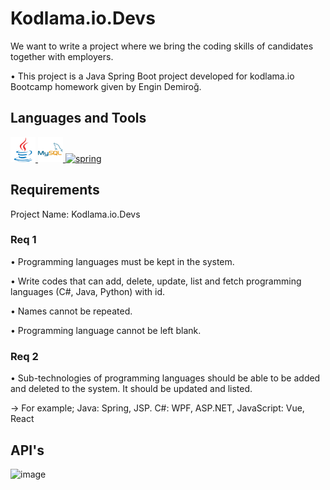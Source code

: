 
# Kodlama.io.Devs

We want to write a project where we bring the coding skills of candidates together with employers.

  • This project is a Java Spring Boot project developed for kodlama.io Bootcamp homework given by Engin Demiroğ.

## Languages and Tools

<p align="left"> <a href="https://www.java.com" target="_blank" rel="noreferrer"> <img src="https://raw.githubusercontent.com/devicons/devicon/master/icons/java/java-original.svg" alt="java" width="40" height="40"/> </a> <a href="https://www.mysql.com/" target="_blank" rel="noreferrer"> <img src="https://raw.githubusercontent.com/devicons/devicon/master/icons/mysql/mysql-original-wordmark.svg" alt="mysql" width="40" height="40"/> </a> <a href="https://spring.io/" target="_blank" rel="noreferrer"> <img src="https://www.vectorlogo.zone/logos/springio/springio-icon.svg" alt="spring" width="40" height="40"/> </a> </p>

## Requirements

Project Name: Kodlama.io.Devs

### Req 1
  
• Programming languages ​​must be kept in the system. 

• Write codes that can add, delete, update, list and fetch programming languages ​​(C#, Java, Python) with id.

• Names cannot be repeated.

• Programming language cannot be left blank.

### Req 2
• Sub-technologies of programming languages ​​should be able to be added and deleted to the system. It should be updated and listed.

   → For example; Java: Spring, JSP.
                  C#: WPF, ASP.NET,
                  JavaScript: Vue, React
## API's
![image](https://github.com/user-attachments/assets/91c36f34-002d-483c-bffd-3ef7060e13c5)

